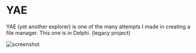 # YAE
YAE (yet another explorer) is one of the many attempts I made in creating a file manager. This one is in Delphi. (legacy project)

![screenshot](/YAE/scrnshot.png?raw=true "Screenshot")
